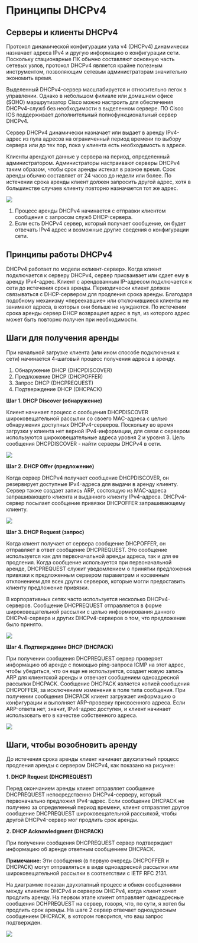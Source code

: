# Принципы DHCPv4

<!-- 7.1.1 -->
## Серверы и клиенты DHCPv4

Протокол динамической конфигурации узла v4 (DHCPv4) динамически назначает адреса IPv4 и другую информацию о конфигурации сети. Поскольку стационарные ПК обычно составляют основную часть сетевых узлов, протокол DHCPv4 является крайне полезным инструментом, позволяющим сетевым администраторам значительно экономить время.

Выделенный DHCPv4-сервер масштабируется и относительно легок в управлении. Однако в небольшом филиале или домашнем офисе (SOHO) маршрутизатор Cisco можно настроить для обеспечения DHCPv4-служб без необходимости в выделенном сервере. ПО Cisco IOS поддерживает дополнительный полнофункциональный сервер DHCPv4.

Сервер DHCPv4 динамически назначает или выдает в аренду IPv4-адрес из пула адресов на ограниченный период времени по выбору сервера или до тех пор, пока у клиента есть необходимость в адресе.

Клиенты арендуют данные у сервера на период, определенный администратором. Администраторы настраивают серверы DHCPv4 таким образом, чтобы срок аренды истекал в разное время. Срок аренды обычно составляет от 24 часов до недели или более. По истечении срока аренды клиент должен запросить другой адрес, хотя в большинстве случаев клиенту повторно назначается тот же адрес.

![](./assets/7.1.1.PNG)
<!-- /courses/srwe-dl/af9ece96-34fe-11eb-b1b2-9b1b0c1f7e0d/afb67549-34fe-11eb-b1b2-9b1b0c1f7e0d/assets/c9f7e470-1c27-11ea-af09-3b2e6521927c.svg -->

1. Процесс аренды DHCPv4 начинается с отправки клиентом сообщения с запросом служб DHCP-сервера.
2. Если есть DHCPv4 сервер, который получает сообщение, он будет отвечать IPv4 адрес и возможные другие сведения о конфигурации сети.

<!-- 7.1.2 -->
## Принципы работы DHCPv4
DHCPv4 работает по модели «клиент-сервер». Когда клиент подключается к серверу DHCPv4, сервер присваивает или сдает ему в аренду IPv4-адрес. Клиент с арендованным IP-адресом подключается к сети до истечения срока аренды. Периодически клиент должен связываться с DHCP-сервером для продления срока аренды. Благодаря подобному механизму «переехавшие» или отключившиеся клиенты не занимают адреса, в которых они больше не нуждаются. По истечении срока аренды сервер DHCP возвращает адрес в пул, из которого адрес может быть повторно получен при необходимости.


<!-- 7.1.3 -->
## Шаги для получения аренды
При начальной загрузке клиента (или ином способе подключения к сети) начинается 4-шаговый процесс получения адреса в аренду.

1. Обнаружение DHCP (DHCPDISCOVER)
2. Предложение DHCP (DHCPOFFER)
3. Запрос DHCP (DHCPREQUEST)
4. Подтверждение DHCP (DHCPACK)


**Шаг 1. DHCP Discover (обнаружение)**

Клиент начинает процесс с сообщения DHCPDISCOVER широковещательной рассылки со своего MAC-адреса с целью обнаружения доступных DHCPv4-серверов. Поскольку во время загрузки у клиента нет верной IPv4-информации, для связи с сервером используются широковещательные адреса уровня 2 и уровня 3. Цель сообщения DHCPDISCOVER - найти серверы DHCPv4 в сети.

![](./assets/7.1.3-1.PNG)
<!-- /courses/srwe-dl/af9ece96-34fe-11eb-b1b2-9b1b0c1f7e0d/afb67549-34fe-11eb-b1b2-9b1b0c1f7e0d/assets/c9f8ced1-1c27-11ea-af09-3b2e6521927c.svg -->


**Шаг 2. DHCP Offer (предложение)**

Когда сервер DHCPv4 получает сообщение DHCPDISCOVER, он резервирует доступные IPv4-адреса для выдачи в аренду клиенту. Сервер также создает запись ARP, состоящую из MAC-адреса запрашивающего клиента и выданного клиенту IPv4-адреса. DHCPv4-сервер посылает сообщение привязки DHCPOFFER запрашивающему клиенту.

![](./assets/7.1.3-2.PNG)
<!-- /courses/srwe-dl/af9ece96-34fe-11eb-b1b2-9b1b0c1f7e0d/afb67549-34fe-11eb-b1b2-9b1b0c1f7e0d/assets/c9f91cf2-1c27-11ea-af09-3b2e6521927c.svg -->

**Шаг 3. DHCP Request (запрос)**

Когда клиент получает от сервера сообщение DHCPOFFER, он отправляет в ответ сообщение DHCPREQUEST. Это сообщение используется как для первоначальной аренды адреса, так и для ее продления. Когда сообщение используется при первоначальной аренде, DHCPREQUEST служит уведомлением о принятии предложения привязки к предложенным сервером параметрам и косвенным отклонением для всех других серверов, которые могли предоставить клиенту предложение привязки.

В корпоративных сетях часто используется несколько DHCPv4-серверов. Сообщение DHCPREQUEST отправляется в форме широковещательной рассылки с целью информирования данного DHCPv4-сервера и других DHCPv4-серверов о том, что предложение было принято.

![](./assets/7.1.3-3.PNG)
<!-- /courses/srwe-dl/af9ece96-34fe-11eb-b1b2-9b1b0c1f7e0d/afb67549-34fe-11eb-b1b2-9b1b0c1f7e0d/assets/c9f99222-1c27-11ea-af09-3b2e6521927c.svg -->

**Шаг 4. Подтверждение DHCP (DHCPACK)**

При получении сообщения DHCPREQUEST сервер проверяет информацию об аренде с помощью ping-запроса ICMP на этот адрес, чтобы убедиться, что он еще не используется, создает новую запись ARP для клиентской аренды и отвечает сообщением одноадресной рассылки DHCPACK. Сообщение DHCPACK является копией сообщения DHCPOFFER, за исключением изменения в поле типа сообщения. При получении сообщения DHCPACK клиент загружает информацию о конфигурации и выполняет ARP-проверку присвоенного адреса. Если ARP-ответа нет, значит, IPv4-адрес доступен, и клиент начинает использовать его в качестве собственного адреса.

![](./assets/7.1.3-4.PNG)
<!-- /courses/srwe-dl/af9ece96-34fe-11eb-b1b2-9b1b0c1f7e0d/afb67549-34fe-11eb-b1b2-9b1b0c1f7e0d/assets/c9fa0752-1c27-11ea-af09-3b2e6521927c.svg -->

<!-- 7.1.4 -->
## Шаги, чтобы возобновить аренду
До истечения срока аренды клиент начинает двухэтапный процесс продления аренды с сервером DHCPv4, как показано на рисунке:

**1. DHCP Request (DHCPREQUEST)**

Перед окончанием аренды клиент отправляет сообщение DHCPREQUEST непосредственно DHCPv4-серверу, который первоначально предложил IPv4-адрес. Если сообщение DHCPACK не получено за определенный период времени, клиент отправляет другое сообщение DHCPREQUEST широковещательной рассылкой, чтобы другой DHCPv4-сервер мог продлить срок аренды.

**2. DHCP Acknowledgment (DHCPACK)**

При получении сообщения DHCPREQUEST сервер подтверждает информацию об аренде ответным сообщением DHCPACK.

**Примечание:** Эти сообщения (в первую очередь DHCPOFFER и DHCPACK) могут отправляться в виде одноадресной рассылки или широковещательной рассылки в соответствии с IETF RFC 2131.

На диаграмме показан двухэтапный процесс и обмен сообщениями между клиентом DHCPv4 и сервером DHCPv4, когда клиент хочет продлить аренду. На первом этапе клиент отправляет одноадресные сообщения DCHPREQUEST на сервер, говоря, что, по сути, я хотел бы продлить срок аренды. На шаге 2 сервер отвечает одноадресным сообщением DHCPACK, в котором говорится, что ваш запрос подтвержден.

![](./assets/7.1.4.PNG)
<!-- /courses/srwe-dl/af9ece96-34fe-11eb-b1b2-9b1b0c1f7e0d/afb67549-34fe-11eb-b1b2-9b1b0c1f7e0d/assets/c9faa392-1c27-11ea-af09-3b2e6521927c.svg -->

<!-- 7.1.5 Проверьте свое понимание темы - Принципы DHCPv4 -->
